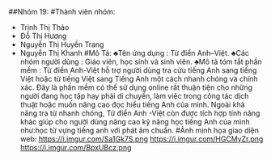 ##Nhóm 19:
#Thành viên nhóm: 
- Trịnh Thị Thảo
- Đỗ Thị Hương
- Nguyễn Thị Huyền Trang
- Nguyễn Thị Khanh
#Mô Tả:
♣Tên ứng dụng : Từ điển Anh–Việt.
♣Các nhóm người dùng : Giáo viên, học sinh và sinh viên. 
♣Mô tả tóm tắt phần mềm : Từ điển Anh-Việt hỗ trợ người dùng tra cứu tiếng Anh sang tiếng Việt hoặc từ tiếng Việt sang Tiếng Anh một cách nhanh chóng và chính xác. Đây là phần mềm có thể sử dụng online rất thuận tiện cho những người đang học tập hay phải di chuyển, làm việc trong công tác dịch thuật hoặc muốn nâng cao đọc hiểu tiếng Anh của mình. Ngoài khả năng tra từ nhanh chóng, Từ điển Anh -Việt còn được tích hợp tính năng khác giúp cho người dùng nâng cao kỹ năng học tiếng Anh của mình như:học từ vựng tiếng anh với phát âm chuẩn.
#Ảnh minh họa giao diện web:
https://i.imgur.com/Sa1Gk7S.png
https://i.imgur.com/HGCMyZr.png
https://i.imgur.com/BpxUBcz.png
